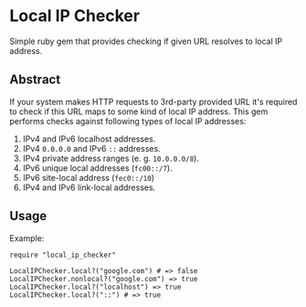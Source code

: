 # Local IP Checker

Simple ruby gem that provides checking if given URL resolves to local IP address.

## Abstract

If your system makes HTTP requests to 3rd-party provided URL it's required to check if this URL maps to some kind of local IP address. This gem performs checks against following types of local IP addresses:

1. IPv4 and IPv6 localhost addresses.
2. IPv4 `0.0.0.0` and IPv6 `::` addresses.
3. IPv4 private address ranges (e. g. `10.0.0.0/8`).
4. IPv6 unique local addresses (`fc00::/7`).
5. IPv6 site-local address (`fec0::/10`)
6. IPv4 and IPv6 link-local addresses.

## Usage

Example:
```
require "local_ip_checker"

LocalIPChecker.local?("google.com") # => false
LocalIPChecker.nonlocal?("google.com") => true
LocalIPChecker.local?("localhost") => true
LocalIPChecker.local?("::") # => true
```
